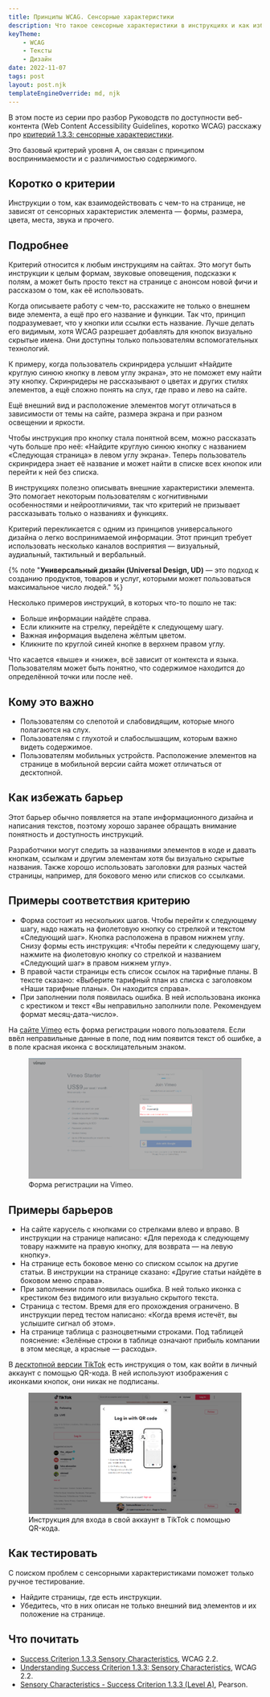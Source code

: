 ```yaml
---
title: Принципы WCAG. Сенсорные характеристики
description: Что такое сенсорные характеристики в инструкциях и как избежать этот барьер.
keyTheme:
    - WCAG
    - Тексты
    - Дизайн
date: 2022-11-07
tags: post
layout: post.njk
templateEngineOverride: md, njk
---
```

В этом посте из серии про разбор Руководств по доступности веб-контента (Web Content Accessibility Guidelines, коротко WCAG) расскажу про [критерий 1.3.3: сенсорные характеристики](https://www.w3.org/TR/WCAG22/#sensory-characteristics).

Это базовый критерий уровня A, он связан с принципом воспринимаемости и с различимостью содержимого.

## Коротко о критерии

Инструкции о том, как взаимодействовать с чем-то на странице, не зависят от сенсорных характеристик элемента — формы, размера, цвета, места, звука и прочего.

## Подробнее

Критерий относится к любым инструкциям на сайтах. Это могут быть инструкции к целым формам, звуковые оповещения, подсказки к полям, а может быть просто текст на странице с анонсом новой фичи и рассказом о том, как её использовать.

Когда описываете работу с чем-то, расскажите не только о внешнем виде элемента, а ещё про его название и функции. Так что, принцип подразумевает, что у кнопки или ссылки есть название. Лучше делать его видимым, хотя WCAG разрешает добавлять для кнопок визуально скрытые имена. Они доступны только пользователям вспомогательных технологий.

К примеру, когда пользователь скринридера услышит «Найдите круглую синюю кнопку в левом углу экрана», это не поможет ему найти эту кнопку. Скринридеры не рассказывают о цветах и других стилях элементов, а ещё сложно понять на слух, где право и лево на сайте.

Ещё внешний вид и расположение элементов могут отличаться в зависимости от темы на сайте, размера экрана и при разном освещении и яркости.

Чтобы инструкция про кнопку стала понятной всем, можно рассказать чуть больше про неё: «Найдите круглую синюю кнопку с названием «Следующая страница» в левом углу экрана». Теперь пользователь скринридера знает её название и может найти в списке всех кнопок или перейти к ней без списка.

В инструкциях полезно описывать внешние характеристики элемента. Это помогает некоторым пользователям с когнитивными особенностями и нейроотличиями, так что критерий не призывает рассказывать только о названиях и функциях.

Критерий перекликается с одним из принципов универсального дизайна о легко воспринимаемой информации. Этот принцип требует использовать несколько каналов восприятия — визуальный, аудиальный, тактильный и вербальный.

{% note "**Универсальный дизайн (Universal Design, UD)** — это подход к созданию продуктов, товаров и услуг, которыми может пользоваться максимальное число людей." %}

Несколько примеров инструкций, в которых что-то пошло не так:

- Больше информации найдёте справа.
- Если кликните на стрелку, перейдёте к следующему шагу.
- Важная информация выделена жёлтым цветом.
- Кликните по круглой синей кнопке в верхнем правом углу.

Что касается «выше» и «ниже», всё зависит от контекста и языка. Пользователям может быть понятно, что содержимое находится до определённой точки или после неё.

## Кому это важно

- Пользователям со слепотой и слабовидящим, которые много полагаются на слух.
- Пользователям с глухотой и слабослышащим, которым важно видеть содержимое.
- Пользователям мобильных устройств. Расположение элементов на странице в мобильной версии сайта может отличаться от десктопной.

## Как избежать барьер

Этот барьер обычно появляется на этапе информационного дизайна и написания текстов, поэтому хорошо заранее обращать внимание понятность и доступность инструкций.

Разработчики могут следить за названиями элементов в коде и давать кнопкам, ссылкам и другим элементам хотя бы визуально скрытые названия. Также хорошо использовать заголовки для разных частей страницы, например, для бокового меню или списков со ссылками.

## Примеры соответствия критерию

- Форма состоит из нескольких шагов. Чтобы перейти к следующему шагу, надо нажать на фиолетовую кнопку со стрелкой и текстом «Следующий шаг». Кнопка расположена в правом нижнем углу. Снизу формы есть инструкция: «Чтобы перейти к следующему шагу, нажмите на фиолетовую кнопку со стрелкой и названием «Следующий шаг» в правом нижнем углу».
- В правой части страницы есть список ссылок на тарифные планы. В тексте сказано: «Выберите тарифный план из списка с заголовком «Наши тарифные планы». Он находится справа».
- При заполнении поля появилась ошибка. В ней использована иконка с крестиком и текст «Вы неправильно заполнили поле. Рекомендуем формат месяц-дата-число».

На [сайте Vimeo](https://vimeo.com) есть форма регистрации нового пользователя. Если ввёл неправильные данные в поле, под ним появится текст об ошибке, а в поле красная иконка с восклицательным знаком.

<figure>
	<img src="images/vimeo-site.png" alt="Форма с названием «Присоединиться к Vimeo». Выделено поле «Email», в него введена часть почты «myemail@». Рядом с текстом в поле красная иконка с восклицательным знаком в круге. Поле также обведено красной рамкой, под ним красный текст «Введите правильный адрес электронной почты, пожалуйста».">
	<figcaption>Форма регистрации на Vimeo.</figcaption>
</figure>

## Примеры барьеров

- На сайте карусель с кнопками со стрелками влево и вправо. В инструкции на странице написано: «Для перехода к следующему товару нажмите на правую кнопку, для возврата — на левую кнопку».
- На странице есть боковое меню со списком ссылок на другие статьи. В инструкции на странице сказано: «Другие статьи найдёте в боковом меню справа».
- При заполнении поля появилась ошибка. В ней только иконка с крестиком без видимого или визуально скрытого текста.
- Страница с тестом. Время для его прохождения ограничено. В инструкции перед тестом написано: «Когда время истечёт, вы услышите сигнал об этом».
- На странице таблица с разноцветными строками. Под таблицей пояснение: «Зелёные строки в таблице означают прибыль компании в этом месяце, а красные — расходы».

В [десктопной версии TikTok](https://www.tiktok.com/) есть инструкция о том, как войти в личный аккаунт с помощью QR-кода. В ней используют изображения с иконками кнопок, они никак не подписаны.

<figure>
	<img src="images/tiktok-site.png" alt="Открыто модальное окно с заголовком «Залогиниться с помощью QR-кода». Под заголовком код, рядом с ним скриншот с приложением для телефона. Ещё есть текстовая инструкция из трёх пунктов. Откройте приложение TikTok на своём мобильном устройстве. В профиле тапните, вместо текста иконка со схематичным человеком и крестиком рядом с ним. Тапните, вместо текста иконка с рамкой из пунктирных линий и горизонтальной чертой по центру, и отсканируйте QR-код, чтобы подтвердить ваш вход.">
	<figcaption>Инструкция для входа в свой аккаунт в TikTok с помощью QR-кода.</figcaption>
</figure>

## Как тестировать

С поиском проблем с сенсорными характеристиками поможет только ручное тестирование.

- Найдите страницы, где есть инструкции.
- Убедитесь, что в них описан не только внешний вид элементов и их положение на странице.

## Что почитать

- [Success Criterion 1.3.3 Sensory Characteristics](https://www.w3.org/TR/WCAG22/#sensory-characteristics), WCAG 2.2.
- [Understanding Success Criterion 1.3.3: Sensory Characteristics](https://www.w3.org/WAI/WCAG22/Understanding/sensory-characteristics.html), WCAG 2.2.
- [Sensory Characteristics - Success Criterion 1.3.3 (Level A)](https://www.pearson.com/accessibility-guidelines/perceivable-principle/sensory-characteristics.html), Pearson.
